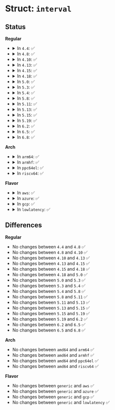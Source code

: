 # Struct: <code>interval</code>

## Status
<b>Regular</b>
<ul>
<li>
<details>
<summary>In <code>4.4</code>: ✅</summary>

```c
struct interval {
    uint32_t first;
    uint32_t last;
};
```
</details>
</li>
<li>
<details>
<summary>In <code>4.8</code>: ✅</summary>

```c
struct interval {
    uint32_t first;
    uint32_t last;
};
```
</details>
</li>
<li>
<details>
<summary>In <code>4.10</code>: ✅</summary>

```c
struct interval {
    uint32_t first;
    uint32_t last;
};
```
</details>
</li>
<li>
<details>
<summary>In <code>4.13</code>: ✅</summary>

```c
struct interval {
    uint32_t first;
    uint32_t last;
};
```
</details>
</li>
<li>
<details>
<summary>In <code>4.15</code>: ✅</summary>

```c
struct interval {
    uint32_t first;
    uint32_t last;
};
```
</details>
</li>
<li>
<details>
<summary>In <code>4.18</code>: ✅</summary>

```c
struct interval {
    uint32_t first;
    uint32_t last;
};
```
</details>
</li>
<li>
<details>
<summary>In <code>5.0</code>: ✅</summary>

```c
struct interval {
    uint32_t first;
    uint32_t last;
};
```
</details>
</li>
<li>
<details>
<summary>In <code>5.3</code>: ✅</summary>

```c
struct interval {
    uint32_t first;
    uint32_t last;
};
```
</details>
</li>
<li>
<details>
<summary>In <code>5.4</code>: ✅</summary>

```c
struct interval {
    uint32_t first;
    uint32_t last;
};
```
</details>
</li>
<li>
<details>
<summary>In <code>5.8</code>: ✅</summary>

```c
struct interval {
    uint32_t first;
    uint32_t last;
};
```
</details>
</li>
<li>
<details>
<summary>In <code>5.11</code>: ✅</summary>

```c
struct interval {
    uint32_t first;
    uint32_t last;
};
```
</details>
</li>
<li>
<details>
<summary>In <code>5.13</code>: ✅</summary>

```c
struct interval {
    uint32_t first;
    uint32_t last;
};
```
</details>
</li>
<li>
<details>
<summary>In <code>5.15</code>: ✅</summary>

```c
struct interval {
    uint32_t first;
    uint32_t last;
};
```
</details>
</li>
<li>
<details>
<summary>In <code>5.19</code>: ✅</summary>

```c
struct interval {
    uint32_t first;
    uint32_t last;
};
```
</details>
</li>
<li>
<details>
<summary>In <code>6.2</code>: ✅</summary>

```c
struct interval {
    uint32_t first;
    uint32_t last;
};
```
</details>
</li>
<li>
<details>
<summary>In <code>6.5</code>: ✅</summary>

```c
struct interval {
    uint32_t first;
    uint32_t last;
};
```
</details>
</li>
<li>
<details>
<summary>In <code>6.8</code>: ✅</summary>

```c
struct interval {
    uint32_t first;
    uint32_t last;
};
```
</details>
</li>
</ul>
<b>Arch</b>
<ul>
<li>
<details>
<summary>In <code>arm64</code>: ✅</summary>

```c
struct interval {
    uint32_t first;
    uint32_t last;
};
```
</details>
</li>
<li>
<details>
<summary>In <code>armhf</code>: ✅</summary>

```c
struct interval {
    uint32_t first;
    uint32_t last;
};
```
</details>
</li>
<li>
<details>
<summary>In <code>ppc64el</code>: ✅</summary>

```c
struct interval {
    uint32_t first;
    uint32_t last;
};
```
</details>
</li>
<li>
<details>
<summary>In <code>riscv64</code>: ✅</summary>

```c
struct interval {
    uint32_t first;
    uint32_t last;
};
```
</details>
</li>
</ul>
<b>Flavor</b>
<ul>
<li>
<details>
<summary>In <code>aws</code>: ✅</summary>

```c
struct interval {
    uint32_t first;
    uint32_t last;
};
```
</details>
</li>
<li>
<details>
<summary>In <code>azure</code>: ✅</summary>

```c
struct interval {
    uint32_t first;
    uint32_t last;
};
```
</details>
</li>
<li>
<details>
<summary>In <code>gcp</code>: ✅</summary>

```c
struct interval {
    uint32_t first;
    uint32_t last;
};
```
</details>
</li>
<li>
<details>
<summary>In <code>lowlatency</code>: ✅</summary>

```c
struct interval {
    uint32_t first;
    uint32_t last;
};
```
</details>
</li>
</ul>

## Differences
<b>Regular</b>
<ul>
<li>
No changes between <code>4.4</code> and <code>4.8</code> ✅
</li>
<li>
No changes between <code>4.8</code> and <code>4.10</code> ✅
</li>
<li>
No changes between <code>4.10</code> and <code>4.13</code> ✅
</li>
<li>
No changes between <code>4.13</code> and <code>4.15</code> ✅
</li>
<li>
No changes between <code>4.15</code> and <code>4.18</code> ✅
</li>
<li>
No changes between <code>4.18</code> and <code>5.0</code> ✅
</li>
<li>
No changes between <code>5.0</code> and <code>5.3</code> ✅
</li>
<li>
No changes between <code>5.3</code> and <code>5.4</code> ✅
</li>
<li>
No changes between <code>5.4</code> and <code>5.8</code> ✅
</li>
<li>
No changes between <code>5.8</code> and <code>5.11</code> ✅
</li>
<li>
No changes between <code>5.11</code> and <code>5.13</code> ✅
</li>
<li>
No changes between <code>5.13</code> and <code>5.15</code> ✅
</li>
<li>
No changes between <code>5.15</code> and <code>5.19</code> ✅
</li>
<li>
No changes between <code>5.19</code> and <code>6.2</code> ✅
</li>
<li>
No changes between <code>6.2</code> and <code>6.5</code> ✅
</li>
<li>
No changes between <code>6.5</code> and <code>6.8</code> ✅
</li>
</ul>
<b>Arch</b>
<ul>
<li>
No changes between <code>amd64</code> and <code>arm64</code> ✅
</li>
<li>
No changes between <code>amd64</code> and <code>armhf</code> ✅
</li>
<li>
No changes between <code>amd64</code> and <code>ppc64el</code> ✅
</li>
<li>
No changes between <code>amd64</code> and <code>riscv64</code> ✅
</li>
</ul>
<b>Flavor</b>
<ul>
<li>
No changes between <code>generic</code> and <code>aws</code> ✅
</li>
<li>
No changes between <code>generic</code> and <code>azure</code> ✅
</li>
<li>
No changes between <code>generic</code> and <code>gcp</code> ✅
</li>
<li>
No changes between <code>generic</code> and <code>lowlatency</code> ✅
</li>
</ul>
